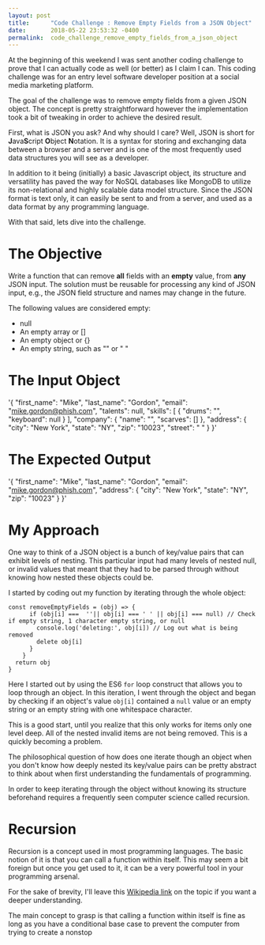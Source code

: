 ```yaml
---
layout: post
title:      "Code Challenge : Remove Empty Fields from a JSON Object"
date:       2018-05-22 23:53:32 -0400
permalink:  code_challenge_remove_empty_fields_from_a_json_object
---
```



At the beginning of this weekend I was sent another coding challenge to prove that I can actually code as well (or better) as I claim I can. This coding challenge was for an entry level software developer position at a social media marketing platform. 

The goal of the challenge was to remove empty fields from a given JSON object. The concept is pretty straightforward however the implementation took a bit of tweaking in order to achieve the desired result.

First, what is JSON you ask? And why should I care? Well, JSON is short for **J**ava**S**cript **O**bject **N**otation. It is a syntax for storing and exchanging data between a browser and a server and is one of the most frequently used data structures you will see as a developer. 

In addition to it being (initially) a basic Javascript object, its structure and versatility has paved the way for NoSQL databases like MongoDB to utilize its non-relational and highly scalable data model structure. Since the JSON format is text only, it can easily be sent to and from a server, and used as a data format by any programming language.

With that said, lets dive into the challenge.

# The Objective
Write a function that can remove **all** fields with an **empty** value, from **any** JSON input.
The solution must be reusable for processing any kind of JSON input, e.g., the JSON field
structure and names may change in the future.

The following values are considered empty:
* null
* An empty array or []
* An empty object or {}
* An empty string, such as "" or " "


# The Input Object
'{
"first_name": "Mike",
"last_name": "Gordon",
"email": "mike.gordon@phish.com",
"talents": null,
"skills": [
{
"drums": "",
"keyboard": null
}
],
"company": {
"name": "",
"scarves": []
},
"address": {
"city": "New York",
"state": "NY",
"zip": "10023",
"street": " "
}
}'

# The Expected Output
'{
"first_name": "Mike",
"last_name": "Gordon",
"email": "mike.gordon@phish.com",
"address": {
"city": "New York",
"state": "NY",
"zip": "10023"
}
}'

# My Approach
One way to think of a JSON object is a bunch of key/value pairs that can exhibit levels of nesting. This particular input had many levels of nested null, or invalid values that meant that they had to be parsed through without knowing how nested these objects could be.

I started by coding out my function by iterating through the whole object:

```
const removeEmptyFields = (obj) => {
      if (obj[i] ===  ''|| obj[i] === ' ' || obj[i] === null) // Check if empty string, 1 character empty string, or null
        console.log('deleting:', obj[i]) // Log out what is being removed
        delete obj[i]
      }
    }
  return obj
}
```

Here I started out by using the ES6 `for` loop construct that allows you to loop through an object. In this iteration, I went through the object and began by checking if an object's value `obj[i]` contained a `null` value or an empty string or an empty string with one whitespace character.

This is a good start, until you realize that this only works for items only one level deep. All of the nested invalid items are not being removed. This is a quickly becoming a problem.

The philosophical question of how does one iterate though an object when you don't know how deeply nested its key/value pairs can be pretty abstract to think about when first understanding the fundamentals of programming.

In order to keep iterating through the object without knowing its structure beforehand requires a frequently seen computer science called recursion.

# Recursion
Recursion is a concept used in most programming languages. The basic notion of it is that you can call a function within itself. This may seem a bit foreign but once you get used to it, it can be a very powerful tool in your programming arsenal. 

For the sake of brevity, I'll leave this [Wikipedia link](https://en.wikipedia.org/wiki/Recursion_(computer_science)) on the topic if you want a deeper understanding. 

The main concept to grasp is that calling a function within itself is fine as long as you have a conditional base case to prevent the computer from trying to create a nonstop 
